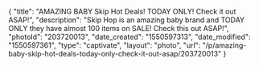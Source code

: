 {
    "title": "AMAZING BABY Skip Hot Deals! TODAY ONLY! Check it out ASAP!",
    "description": "Skip Hop is an amazing baby brand and TODAY ONLY they have almost 100 items on SALE! Check this out ASAP!",
    "photoId": "203720013",
    "date_created": "1550597313",
    "date_modified": "1550597361",
    "type": "captivate",
    "layout": "photo",
    "url": "\/p\/amazing-baby-skip-hot-deals-today-only-check-it-out-asap\/203720013"
}